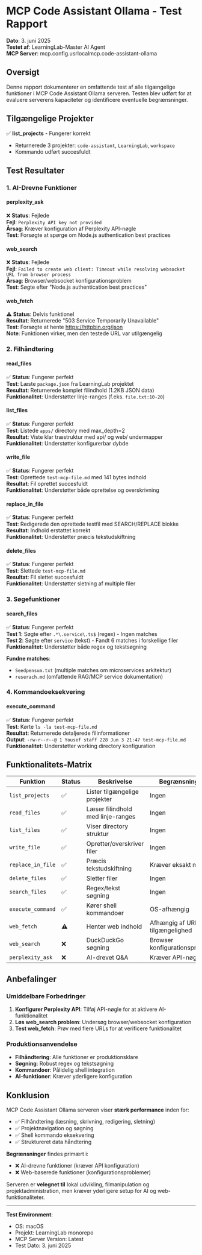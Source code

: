 # MCP Code Assistant Ollama - Test Rapport

**Dato**: 3. juni 2025  
**Testet af**: LearningLab-Master AI Agent  
**MCP Server**: mcp.config.usrlocalmcp.code-assistant-ollama

## Oversigt

Denne rapport dokumenterer en omfattende test af alle tilgængelige funktioner i MCP Code Assistant Ollama serveren. Testen blev udført for at evaluere serverens kapaciteter og identificere eventuelle begrænsninger.

## Tilgængelige Projekter

✅ **list_projects** - Fungerer korrekt
- Returnerede 3 projekter: `code-assistant`, `LearningLab`, `workspace`
- Kommando udført succesfuldt

## Test Resultater

### 1. AI-Drevne Funktioner

#### perplexity_ask
❌ **Status**: Fejlede  
**Fejl**: `Perplexity API key not provided`  
**Årsag**: Kræver konfiguration af Perplexity API-nøgle  
**Test**: Forsøgte at spørge om Node.js authentication best practices

#### web_search
❌ **Status**: Fejlede  
**Fejl**: `Failed to create web client: Timeout while resolving websocket URL from browser process`  
**Årsag**: Browser/websocket konfigurationsproblem  
**Test**: Søgte efter "Node.js authentication best practices"

#### web_fetch
⚠️ **Status**: Delvis funktionel  
**Resultat**: Returnerede "503 Service Temporarily Unavailable"  
**Test**: Forsøgte at hente https://httpbin.org/json  
**Note**: Funktionen virker, men den testede URL var utilgængelig

### 2. Filhåndtering

#### read_files
✅ **Status**: Fungerer perfekt  
**Test**: Læste `package.json` fra LearningLab projektet  
**Resultat**: Returnerede komplet filindhold (1.2KB JSON data)  
**Funktionalitet**: Understøtter linje-ranges (f.eks. `file.txt:10-20`)

#### list_files
✅ **Status**: Fungerer perfekt  
**Test**: Listede `apps/` directory med max_depth=2  
**Resultat**: Viste klar træstruktur med api/ og web/ undermapper  
**Funktionalitet**: Understøtter konfigurerbar dybde

#### write_file
✅ **Status**: Fungerer perfekt  
**Test**: Oprettede `test-mcp-file.md` med 141 bytes indhold  
**Resultat**: Fil oprettet succesfuldt  
**Funktionalitet**: Understøtter både oprettelse og overskrivning

#### replace_in_file
✅ **Status**: Fungerer perfekt  
**Test**: Redigerede den oprettede testfil med SEARCH/REPLACE blokke  
**Resultat**: Indhold erstattet korrekt  
**Funktionalitet**: Understøtter præcis tekstudskiftning

#### delete_files
✅ **Status**: Fungerer perfekt  
**Test**: Slettede `test-mcp-file.md`  
**Resultat**: Fil slettet succesfuldt  
**Funktionalitet**: Understøtter sletning af multiple filer

### 3. Søgefunktioner

#### search_files
✅ **Status**: Fungerer perfekt  
**Test 1**: Søgte efter `.*\.service\.ts$` (regex) - Ingen matches  
**Test 2**: Søgte efter `service` (tekst) - Fandt 6 matches i forskellige filer  
**Funktionalitet**: Understøtter både regex og tekstsøgning

**Fundne matches**:
- `Seedpensum.txt` (multiple matches om microservices arkitektur)
- `reserach.md` (omfattende RAG/MCP service dokumentation)

### 4. Kommandoeksekvering

#### execute_command
✅ **Status**: Fungerer perfekt  
**Test**: Kørte `ls -la test-mcp-file.md`  
**Resultat**: Returnerede detaljerede filinformationer  
**Output**: `-rw-r--r--@ 1 Yousef staff 228 Jun 3 21:47 test-mcp-file.md`  
**Funktionalitet**: Understøtter working directory konfiguration

## Funktionalitets-Matrix

| Funktion | Status | Beskrivelse | Begrænsninger |
|----------|--------|-------------|---------------|
| `list_projects` | ✅ | Lister tilgængelige projekter | Ingen |
| `read_files` | ✅ | Læser filindhold med linje-ranges | Ingen |
| `list_files` | ✅ | Viser directory struktur | Ingen |
| `write_file` | ✅ | Opretter/overskriver filer | Ingen |
| `replace_in_file` | ✅ | Præcis tekstudskiftning | Kræver eksakt match |
| `delete_files` | ✅ | Sletter filer | Ingen |
| `search_files` | ✅ | Regex/tekst søgning | Ingen |
| `execute_command` | ✅ | Kører shell kommandoer | OS-afhængig |
| `web_fetch` | ⚠️ | Henter web indhold | Afhængig af URL tilgængelighed |
| `web_search` | ❌ | DuckDuckGo søgning | Browser konfigurationsproblem |
| `perplexity_ask` | ❌ | AI-drevet Q&A | Kræver API-nøgle |

## Anbefalinger

### Umiddelbare Forbedringer
1. **Konfigurer Perplexity API**: Tilføj API-nøgle for at aktivere AI-funktionalitet
2. **Løs web_search problem**: Undersøg browser/websocket konfiguration
3. **Test web_fetch**: Prøv med flere URLs for at verificere funktionalitet

### Produktionsanvendelse
- **Filhåndtering**: Alle funktioner er produktionsklare
- **Søgning**: Robust regex og tekstsøgning
- **Kommandoer**: Pålidelig shell integration
- **AI-funktioner**: Kræver yderligere konfiguration

## Konklusion

MCP Code Assistant Ollama serveren viser **stærk performance** inden for:
- ✅ Filhåndtering (læsning, skrivning, redigering, sletning)
- ✅ Projektnavigation og søgning
- ✅ Shell kommando eksekvering
- ✅ Struktureret data håndtering

**Begrænsninger** findes primært i:
- ❌ AI-drevne funktioner (kræver API konfiguration)
- ❌ Web-baserede funktioner (konfigurationsproblemer)

Serveren er **velegnet til** lokal udvikling, filmanipulation og projektadministration, men kræver yderligere setup for AI og web-funktionaliteter.

---

**Test Environment**:
- OS: macOS
- Projekt: LearningLab monorepo
- MCP Server Version: Latest
- Test Dato: 3. juni 2025